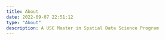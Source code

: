 ```yaml
---
title: About
date: 2022-09-07 22:51:12
type: "About"
description: A USC Master in Spatial Data Science Program
---
```

